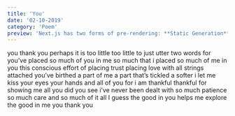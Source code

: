 ```yaml
---
title: 'You'
date: '02-10-2019'
category: 'Poem'
preview: 'Next.js has two forms of pre-rendering: **Static Generation** and **Server-side Rendering**. The difference is in **when** it generates the HTML for a page.'
---
```


you
thank you
perhaps it is too little
too little to just utter two words
for you’ve placed so much of you in me
so much that i placed so much of me in you
this conscious effort of placing trust
placing love with all strings attached
you’ve birthed a part of me
a part that’s tickled a softer i
let me kiss your eyes
your hands and all of you
for i am thankful
thankful for showing me all you did
you see i’ve never been dealt with so much patience
so much care and so much of it all
I guess the good in you
helps me explore the good in me
you
thank you